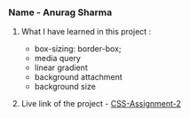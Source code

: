 ### Name - Anurag Sharma

1. What I have learned in this project :
    - box-sizing: border-box;
    - media query
    - linear gradient
    - background attachment
    - background size

2. Live link of the project - [CSS-Assignment-2](https://css-project-two-wine.vercel.app/ "Link")